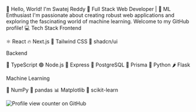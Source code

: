 👋 Hello, World! I'm Swatej Reddy
🚀 Full Stack Web Developer | 🤖 ML Enthusiast
I'm passionate about creating robust web applications and exploring the fascinating world of machine learning. Welcome to my GitHub profile!
💻 Tech Stack
Frontend

⚛️ React
🔥 Next.js
🎨 Tailwind CSS
🧰 shadcn/ui

Backend

📘 TypeScript
🟢 Node.js
🚂 Express
🐘 PostgreSQL
🔷 Prisma
🐍 Python
🌶️ Flask

Machine Learning

🔢 NumPy
🐼 pandas
📊 Matplotlib
🧠 scikit-learn

![Profile view counter on GitHub](https://komarev.com/ghpvc/?username=perisicnikola37)
